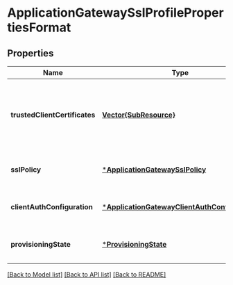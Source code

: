 # ApplicationGatewaySslProfilePropertiesFormat


## Properties
Name | Type | Description | Notes
------------ | ------------- | ------------- | -------------
**trustedClientCertificates** | [**Vector{SubResource}**](SubResource.md) | Array of references to application gateway trusted client certificates. | [optional] [default to nothing]
**sslPolicy** | [***ApplicationGatewaySslPolicy**](ApplicationGatewaySslPolicy.md) |  | [optional] [default to nothing]
**clientAuthConfiguration** | [***ApplicationGatewayClientAuthConfiguration**](ApplicationGatewayClientAuthConfiguration.md) |  | [optional] [default to nothing]
**provisioningState** | [***ProvisioningState**](ProvisioningState.md) |  | [optional] [default to nothing]


[[Back to Model list]](../README.md#models) [[Back to API list]](../README.md#api-endpoints) [[Back to README]](../README.md)


